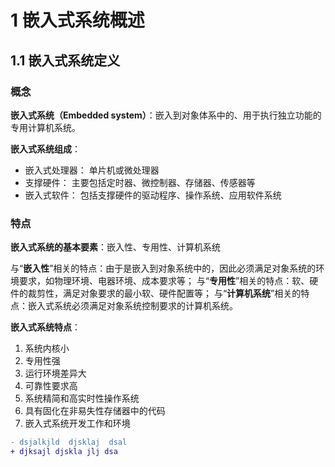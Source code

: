 # 1 嵌入式系统概述

## 1.1 嵌入式系统定义

### 概念

**嵌入式系统（Embedded system）**：嵌入到对象体系中的、用于执行独立功能的专用计算机系统。

**嵌入式系统组成**：

* 嵌入式处理器：
  单片机或微处理器
* 支撑硬件：
  主要包括定时器、微控制器、存储器、传感器等
* 嵌入式软件：
  包括支撑硬件的驱动程序、操作系统、应用软件系统

### 特点

**嵌入式系统的基本要素**：嵌入性、专用性、计算机系统

与“**嵌入性**”相关的特点：由于是嵌入到对象系统中的，因此必须满足对象系统的环境要求，如物理环境、电器环境、成本要求等；
与“**专用性**”相关的特点：软、硬件的裁剪性，满足对象要求的最小软、硬件配置等；
与“**计算机系统**”相关的特点：嵌入式系统必须满足对象系统控制要求的计算机系统。

**嵌入式系统特点**：

1. 系统内核小
2. 专用性强
3. 运行环境差异大
4. 可靠性要求高
5. 系统精简和高实时性操作系统
6. 具有固化在非易失性存储器中的代码
7. 嵌入式系统开发工作和环境

```diff
- dsjalkjld  djsklaj  dsal
+ djksajl djskla jlj dsa
```